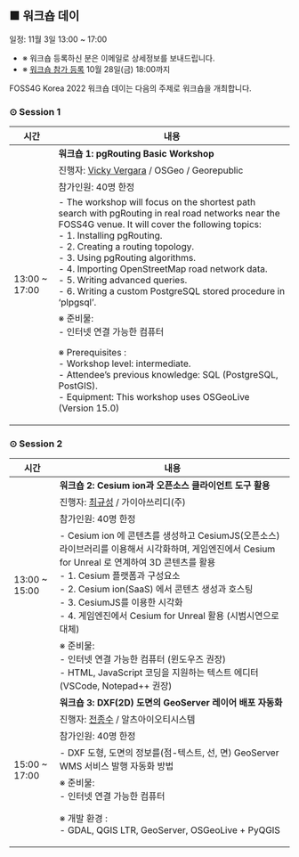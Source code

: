 ## ■ 워크숍 데이
일정: 11월 3일 13:00 ~ 17:00

* ※ 워크숍 등록하신 분은 이메일로 상세정보를 보내드립니다.
* ※ [워크숍 참가 등록](https://forms.gle/WSSwm7RLamEbM7RJ9) 10월 28일(금) 18:00까지

FOSS4G Korea 2022 워크숍 데이는 다음의 주제로 워크숍을 개최합니다.


### ⊙ Session 1
<table>
  <thead>
    <tr>
      <th>시간</th>
      <th>내용</th>
    </tr>
  </thead>
  <tbody>
    <tr>
      <td rowspan=5>13:00 ~ 17:00</td>
      <td><b>워크숍 1: pgRouting Basic Workshop</b>
      </td>
    </tr>
    <tr>
      <td>진행자: <a href="mailto:vicky@georepublic.de">Vicky Vergara</a> / OSGeo / Georepublic</td>
    </tr>
    <tr>
      <td>참가인원: 40명 한정</td>
    </tr>
    <tr>
      <td>
        - The workshop will focus on the shortest path search with pgRouting in real road networks near the FOSS4G venue. It will cover the following topics:<br>
        - 1. Installing pgRouting.<br>
        - 2. Creating a routing topology.<br>
        - 3. Using pgRouting algorithms.<br>
        - 4. Importing OpenStreetMap road network data.<br>
        - 5. Writing advanced queries.<br>
        - 6. Writing a custom PostgreSQL stored procedure in ‘plpgsql’.
      </td>
    </tr>
    <tr>
      <td>
        ※ 준비물:<br>
        - 인터넷 연결 가능한 컴퓨터<p>
        ※ Prerequisites :<br>
        - Workshop level: intermediate.<br>
        - Attendee’s previous knowledge: SQL (PostgreSQL, PostGIS).<br>
        - Equipment: This workshop uses OSGeoLive (Version 15.0)
      </td>
    </tr>
  </tbody>
</table>


### ⊙ Session 2
<table>
  <thead>
    <tr>
      <th>시간</th>
      <th>내용</th>
    </tr>
  </thead>
  <tbody>
    <tr>
      <td rowspan=5>13:00 ~ 15:00</td>
      <td><b>워크숍 2: Cesium ion과 오픈소스 클라이언트 도구 활용</b>
      </td>
    </tr>
    <tr>
      <td>진행자: <a href="mailto:kschoi@gaia3d.com">최규성</a> / 가이아쓰리디(주)</td>
    </tr>
    <tr>
      <td>참가인원: 40명 한정</td>
    </tr>
    <tr>
      <td>
        - Cesium ion 에 콘텐츠를 생성하고 CesiumJS(오픈소스) 라이브러리를 이용해서 시각화하며, 게임엔진에서 Cesium for Unreal 로 연계하여 3D 콘텐츠를 활용<br>
        - 1. Cesium 플랫폼과 구성요소<br>
        - 2. Cesium ion(SaaS) 에서 콘텐츠 생성과 호스팅<br>
        - 3. CesiumJS를 이용한 시각화<br>
        - 4. 게임엔진에서 Cesium for Unreal 활용 (시범시연으로 대체)
      </td>
    </tr>
    <tr>
      <td>
        ※ 준비물:<br>
        - 인터넷 연결 가능한 컴퓨터 (윈도우즈 권장)<br>
        - HTML, JavaScript 코딩을 지원하는 텍스트 에디터 (VSCode, Notepad++ 권장)
      </td>
    </tr>
    <tr>
      <td rowspan=5>15:00 ~ 17:00</td>
      <td><b>워크숍 3: DXF(2D) 도면의 GeoServer 레이어 배포 자동화</b>
      </td>
    </tr>
    <tr>
      <td>진행자: <a href="mailto:basic7906@gmail.com">전종수</a> / 알츠아이오티시스템</td>
    </tr>
    <tr>
      <td>참가인원: 40명 한정</td>
    </tr>
    <tr>
      <td>
        - DXF 도형, 도면의 정보를(점-텍스트, 선, 면) GeoServer WMS 서비스 발행 자동화 방법
      </td>
    </tr>
    <tr>
      <td>
        ※ 준비물:<br>
        - 인터넷 연결 가능한 컴퓨터<p>
        ※ 개발 환경 :<br>
        - GDAL, QGIS LTR, GeoServer, OSGeoLive + PyQGIS
      </td>
    </tr>
  </tbody>
</table>


